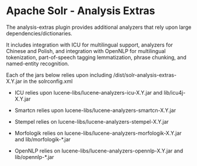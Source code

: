 Apache Solr - Analysis Extras
=============================

The analysis-extras plugin provides additional analyzers that rely
upon large dependencies/dictionaries.

It includes integration with ICU for multilingual support,
analyzers for Chinese and Polish, and integration with
OpenNLP for multilingual tokenization, part-of-speech tagging
lemmatization, phrase chunking, and named-entity recognition.

Each of the jars below relies upon including /dist/solr-analysis-extras-X.Y.jar 
in the solrconfig.xml

* ICU relies upon lucene-libs/lucene-analyzers-icu-X.Y.jar
and lib/icu4j-X.Y.jar

* Smartcn relies upon lucene-libs/lucene-analyzers-smartcn-X.Y.jar

* Stempel relies on lucene-libs/lucene-analyzers-stempel-X.Y.jar

* Morfologik relies on lucene-libs/lucene-analyzers-morfologik-X.Y.jar
and lib/morfologik-*.jar

* OpenNLP relies on lucene-libs/lucene-analyzers-opennlp-X.Y.jar
and lib/opennlp-*.jar
